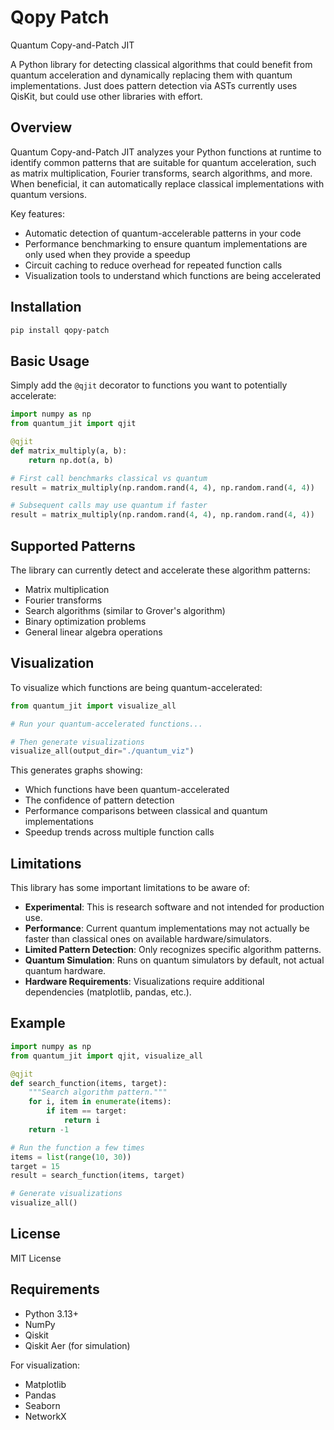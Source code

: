 # Qopy Patch

Quantum Copy-and-Patch JIT

A Python library for detecting classical algorithms that could benefit from quantum acceleration and dynamically replacing them with quantum implementations. Just does pattern detection via ASTs currently uses QisKit, but could use other libraries with effort.

## Overview

Quantum Copy-and-Patch JIT analyzes your Python functions at runtime to identify common patterns that are suitable for quantum acceleration, such as matrix multiplication, Fourier transforms, search algorithms, and more. When beneficial, it can automatically replace classical implementations with quantum versions.

Key features:
- Automatic detection of quantum-accelerable patterns in your code
- Performance benchmarking to ensure quantum implementations are only used when they provide a speedup
- Circuit caching to reduce overhead for repeated function calls
- Visualization tools to understand which functions are being accelerated

## Installation

```bash
pip install qopy-patch
```


## Basic Usage

Simply add the `@qjit` decorator to functions you want to potentially accelerate:

```python
import numpy as np
from quantum_jit import qjit

@qjit
def matrix_multiply(a, b):
    return np.dot(a, b)

# First call benchmarks classical vs quantum
result = matrix_multiply(np.random.rand(4, 4), np.random.rand(4, 4))

# Subsequent calls may use quantum if faster
result = matrix_multiply(np.random.rand(4, 4), np.random.rand(4, 4))
```

## Supported Patterns

The library can currently detect and accelerate these algorithm patterns:
- Matrix multiplication
- Fourier transforms
- Search algorithms (similar to Grover's algorithm)
- Binary optimization problems
- General linear algebra operations

## Visualization

To visualize which functions are being quantum-accelerated:

```python
from quantum_jit import visualize_all

# Run your quantum-accelerated functions...

# Then generate visualizations
visualize_all(output_dir="./quantum_viz")
```

This generates graphs showing:
- Which functions have been quantum-accelerated
- The confidence of pattern detection
- Performance comparisons between classical and quantum implementations
- Speedup trends across multiple function calls

## Limitations

This library has some important limitations to be aware of:

- **Experimental**: This is research software and not intended for production use.
- **Performance**: Current quantum implementations may not actually be faster than classical ones on available hardware/simulators.
- **Limited Pattern Detection**: Only recognizes specific algorithm patterns.
- **Quantum Simulation**: Runs on quantum simulators by default, not actual quantum hardware.
- **Hardware Requirements**: Visualizations require additional dependencies (matplotlib, pandas, etc.).

## Example

```python
import numpy as np
from quantum_jit import qjit, visualize_all

@qjit
def search_function(items, target):
    """Search algorithm pattern."""
    for i, item in enumerate(items):
        if item == target:
            return i
    return -1

# Run the function a few times
items = list(range(10, 30))
target = 15
result = search_function(items, target)

# Generate visualizations
visualize_all()
```

## License

MIT License

## Requirements

- Python 3.13+
- NumPy
- Qiskit
- Qiskit Aer (for simulation)

For visualization:
- Matplotlib
- Pandas
- Seaborn
- NetworkX

